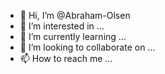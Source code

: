 - 👋 Hi, I’m @Abraham-Olsen
- 👀 I’m interested in ...
- 🌱 I’m currently learning ...
- 💞️ I’m looking to collaborate on ...
- 📫 How to reach me ...

<!---
Abraham-Olsen/Abraham-Olsen is a ✨ special ✨ repository because its `README.md` (this file) appears on your GitHub profile.
You can click the Preview link to take a look at your changes.
--->
